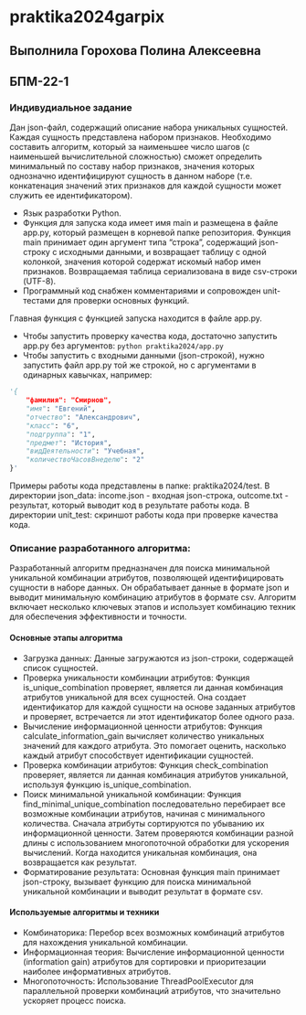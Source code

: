 # praktika2024garpix

## Выполнила Горохова Полина Алексеевна 
## БПМ-22-1

### Индивудиальное задание 
 Дан json-файл, содержащий описание набора уникальных сущностей. Каждая сущность представлена набором признаков. Необходимо составить алгоритм, который за наименьшее число шагов (с наименьшей вычислительной сложностью) сможет определить минимальный по составу набор признаков, значения которых однозначно идентифицируют сущность в данном наборе (т.е. конкатенация значений этих признаков для каждой сущности может служить ее идентификатором).

- Язык разработки Python. 
- Функция для запуска кода имеет имя main и размещена в файле app.py, который размещен в корневой папке репозитория. Функция main принимает один аргумент типа “строка”, содержащий json-строку с исходными данными, и возвращает таблицу с одной колонкой, значения которой содержат искомый набор имен признаков. Возвращаемая таблица сериализована в виде csv-строки (UTF-8).   
- Программный код снабжен комментариями и сопровожден unit-тестами для проверки основных функций.

Главная функция с функцией запуска находится в файле app.py. 
- Чтобы запустить проверку качества кода, достаточно запустить app.py без аргументов:
```python praktika2024/app.py```
- Чтобы запустить с входными данными (json-строкой), нужно запустить файл app.py той же строкой, но с аргументами в одинарных кавычках, например:

```python
'{
    "фамилия": "Смирнов",
    "имя": "Евгений",
    "отчество": "Александрович",
    "класс": "6",
    "подгруппа": "1",
    "предмет": "История",
    "видДеятельности": "Учебная",
    "количествоЧасовВнеделю": "2"
}'
```
Примеры работы кода представлены в папке: praktika2024/test. В директории json_data: income.json - входная json-строка, outcome.txt - результат, который выводит код в результате работы кода. В директории unit_test: скриншот работы кода при проверке качества кода. 

### Описание разработанного алгоритма: 
Разработанный алгоритм предназначен для поиска минимальной уникальной комбинации атрибутов, позволяющей идентифицировать сущности в наборе данных. Он обрабатывает данные в формате json и выводит минимальную комбинацию атрибутов в формате csv. Алгоритм включает несколько ключевых этапов и использует комбинацию техник для обеспечения эффективности и точности.

#### Основные этапы алгоритма
- Загрузка данных:
Данные загружаются из json-строки, содержащей список сущностей.
- Проверка уникальности комбинации атрибутов:
Функция is_unique_combination проверяет, является ли данная комбинация атрибутов уникальной для всех сущностей. Она создает идентификатор для каждой сущности на основе заданных атрибутов и проверяет, встречается ли этот идентификатор более одного раза.
- Вычисление информационной ценности атрибутов:
Функция calculate_information_gain вычисляет количество уникальных значений для каждого атрибута. Это помогает оценить, насколько каждый атрибут способствует идентификации сущностей.
- Проверка комбинации атрибутов:
Функция check_combination проверяет, является ли данная комбинация атрибутов уникальной, используя функцию is_unique_combination.
- Поиск минимальной уникальной комбинации:
Функция find_minimal_unique_combination последовательно перебирает все возможные комбинации атрибутов, начиная с минимального количества. Сначала атрибуты сортируются по убыванию их информационной ценности. Затем проверяются комбинации разной длины с использованием многопоточной обработки для ускорения вычислений. Когда находится уникальная комбинация, она возвращается как результат.
- Форматирование результата:
Основная функция main принимает json-строку, вызывает функцию для поиска минимальной уникальной комбинации и выводит результат в формате csv.
#### Используемые алгоритмы и техники
- Комбинаторика:
Перебор всех возможных комбинаций атрибутов для нахождения уникальной комбинации.
- Информационная теория:
Вычисление информационной ценности (information gain) атрибутов для сортировки и приоритезации наиболее информативных атрибутов.
- Многопоточность:
Использование ThreadPoolExecutor для параллельной проверки комбинаций атрибутов, что значительно ускоряет процесс поиска.
